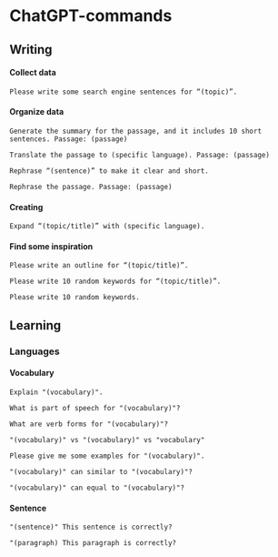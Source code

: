 # ChatGPT-commands
## Writing
#### Collect data
```
Please write some search engine sentences for “(topic)”.
```
#### Organize data
```
Generate the summary for the passage, and it includes 10 short sentences. Passage: (passage)
```
```
Translate the passage to (specific language). Passage: (passage)
```
```
Rephrase “(sentence)” to make it clear and short.
```
```
Rephrase the passage. Passage: (passage)
```
#### Creating
```
Expand “(topic/title)” with (specific language).
```
#### Find some inspiration
```
Please write an outline for “(topic/title)”.
```
```
Please write 10 random keywords for “(topic/title)”.
```
```
Please write 10 random keywords.
```
## Learning
### Languages
#### Vocabulary
```
Explain "(vocabulary)".
```
```
What is part of speech for "(vocabulary)"?
```
```
What are verb forms for "(vocabulary)"?
```
```
"(vocabulary)" vs "(vocabulary)" vs "vocabulary"
```
```
Please give me some examples for "(vocabulary)".
```
```
"(vocabulary)" can similar to "(vocabulary)"?
```
```
"(vocabulary)" can equal to "(vocabulary)"?
```
#### Sentence
```
"(sentence)" This sentence is correctly?
```
```
"(paragraph) This paragraph is correctly?
```